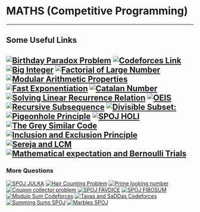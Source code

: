# MATHS (Competitive Programming)
--------------------------------------------------------------------------------------------------------------------------------------
## Some Useful Links

[![Birthday Paradox Problem](https://img.shields.io/badge/CP-Birthday%20Paradox%20Problem-brightgreen)](https://www.geeksforgeeks.org/birthday-paradox/)
[![Codeforces Link](https://img.shields.io/badge/CP-Codeforces%20Link-green)](https://codeforces.com/problemset?tags=math,brute%20force)
[![Big Integer](https://img.shields.io/badge/CP-BigInteger-yellowgreen)](https://www.geeksforgeeks.org/biginteger-class-in-java/)
[![Factorial of Large Number](https://img.shields.io/badge/CP-Factorial%20of%20Large%20Number%3A-yellow)](https://practice.geeksforgeeks.org/problems/factorials-of-large-numbers/0)
[![Modular Arithmetic Properties](https://img.shields.io/badge/CP-Modular%20Arithmetic%20Properties-orange)](http://theoryofprogramming.com/2014/12/24/modular-arithmetic-properties/)
[![Fast Exponentiation](https://img.shields.io/badge/CP-Fast%20Exponentiation-red)](https://www.geeksforgeeks.org/modular-exponentiation-power-in-modular-arithmetic/)
[![Catalan Number](https://img.shields.io/badge/CP-Catalan%20Number-lightgrey)](https://www.geeksforgeeks.org/program-nth-catalan-number/)
[![Solving Linear Recurrence Relation](https://img.shields.io/badge/CP-Solving%20Linear%20Recurrence%20Relation-blue)](https://www.hackerearth.com/practice/notes/solving-linear-recurrence-relation/)
[![OEIS](https://img.shields.io/badge/CP-OEIS-lightgrey)](http://oeis.org/)
[![Recursive Subsequence](https://img.shields.io/badge/CP-Recursive%20Subsequence-orange)](https://www.spoj.com/problems/SEQ/)
[![Divisible Subset:](https://img.shields.io/badge/CP-Divisible%20Subset%3A-yellowgreen)](https://www.codechef.com/problems/DIVSUBS/)
[![Pigeonhole Principle](https://img.shields.io/badge/CP-Pigeonhole%20Principle-brightgreen)](https://www.geeksforgeeks.org/discrete-mathematics-the-pigeonhole-principle/)
[![SPOJ HOLI](https://img.shields.io/badge/CP-SPOJ%20HOLI-lightgrey)](https://www.spoj.com/problems/HOLI/)
[![The Grey Similar Code](https://img.shields.io/badge/CP-The%20Grey%20Similar%20Code-green)](https://www.codechef.com/problems/GRAYSC)
[![Inclusion and Exclusion Principle](https://img.shields.io/badge/CP-Inclusion%20and%20Exclusion%20Principle-orange)](https://www.geeksforgeeks.org/inclusion-exclusion-principle-and-programming-applications/)
[![Sereja and LCM](https://img.shields.io/badge/CP-Sereja%20and%20LCM-red)](https://www.codechef.com/problems/SEALCM)
[![Mathematical expectation and Bernoulli Trials](https://img.shields.io/badge/CP-Mathematical%20expectation%20and%20Bernoulli%20Trials-blue)](https://www.codechef.com/wiki/tutorial-expectation)
--------------------------------------------------------------------------------------------------------------------------------------
### More Questions

[![SPOJ JULKA](https://img.shields.io/badge/Ques-SPOJ%20JULKA-brightgreen)](https://www.spoj.com/problems/JULKA/)
[![Hair Counting Problem](https://img.shields.io/badge/Ques-Hair%20Counting%20Problem-yellow)](https://www.mathscareers.org.uk/article/pigeonhole-principle/)
[![Prime looking number](https://img.shields.io/badge/Ques-Prime%20looking%20number-blue)](https://www.cut-the-knot.org/arithmetic/combinatorics/InclExclEx.shtml)
[![Coupon collector problem](https://img.shields.io/badge/Ques-Coupon%20collector%20proble-lightgrey)](https://www.youtube.com/watch?v=3mu47FWEuqA)
[![SPOJ FAVDICE](https://img.shields.io/badge/Ques-SPOJ%20FAVDICE-orange)](https://www.spoj.com/problems/FAVDICE/)
[![SPOJ FIBOSUM](https://img.shields.io/badge/Ques-SPOJ%20FIBOSUM-green)](https://www.spoj.com/problems/FIBOSUM/)
[![Modulo Sum Codeforces](https://img.shields.io/badge/Ques-Modulo%20Sum%20Codeforces-red)](https://codeforces.com/problemset/problem/577/B)
[![Tavas and SaDDas Codeforces](https://img.shields.io/badge/Ques-Tavas%20and%20SaDDas%20Codeforces-yellowgreen)](https://codeforces.com/problemset/problem/535/B)
[![Summing Sums SPOJ](https://img.shields.io/badge/Ques-Summing%20Sums%20SPOJ-yellow)](https://www.spoj.com/problems/SUMSUMS/)
[![Marbles SPOJ](https://img.shields.io/badge/Ques-Marbles%20SPOJ-orange)](https://www.spoj.com/problems/MARBLES/)


